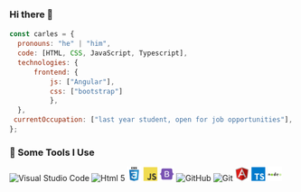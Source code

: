### Hi there 👋

<!--
**carlesnacher/carlesnacher** is a ✨ _special_ ✨ repository because its `README.md` (this file) appears on your GitHub profile.

Here are some ideas to get you started:

- 🔭 I’m currently working on ...
- 🌱 I’m currently learning ...
- 👯 I’m looking to collaborate on ...
- 🤔 I’m looking for help with ...
- 💬 Ask me about ...
- 📫 How to reach me: ...
- 😄 Pronouns: ...
- ⚡ Fun fact: ...
-->

```javascript
const carles = {
  pronouns: "he" | "him",
  code: [HTML, CSS, JavaScript, Typescript],
  technologies: {
      frontend: {
          js: ["Angular"],
          css: ["bootstrap"]
          },
  },
 currentOccupation: ["last year student, open for job opportunities"],
};

```

<h3>🚀 Some Tools I Use</h2>
<p align="left">
<img src="https://cdn.jsdelivr.net/gh/devicons/devicon/icons/vscode/vscode-original.svg" alt="Visual Studio Code" width="25" height="25" />
<img src="https://cdn.jsdelivr.net/gh/devicons/devicon/icons/html5/html5-original.svg" alt="Html 5" width="25" height="25" />
<img src="https://raw.githubusercontent.com/devicons/devicon/master/icons/css3/css3-original-wordmark.svg" alt="css3" width="25" height="25" />
<img src="https://raw.githubusercontent.com/devicons/devicon/master/icons/javascript/javascript-original.svg" alt="javascript" width="25" height="25" />  
<img src="https://raw.githubusercontent.com/devicons/devicon/master/icons/bootstrap/bootstrap-plain.svg" alt="bootstrap" width="25" height="25" />
<img src="https://user-images.githubusercontent.com/3369400/139447912-e0f43f33-6d9f-45f8-be46-2df5bbc91289.png" alt="GitHub" width="25" height="25">
<img src="https://cdn.jsdelivr.net/gh/devicons/devicon/icons/git/git-original.svg" alt="Git" width="25" height="25">  
<img src="https://raw.githubusercontent.com/devicons/devicon/master/icons/angularjs/angularjs-original.svg" alt="angular-js" width="25" height="25" />
<img src="https://raw.githubusercontent.com/devicons/devicon/master/icons/typescript/typescript-original.svg" alt="typescript" width="25" height="25" />
<img src="https://raw.githubusercontent.com/devicons/devicon/master/icons/nodejs/nodejs-original-wordmark.svg" alt="nodejs" width="25" height="25" />

